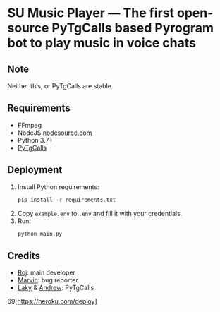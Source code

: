 # SU Music Player — The first open-source PyTgCalls based Pyrogram bot to play music in voice chats

## Note

Neither this, or PyTgCalls are stable.

## Requirements

- FFmpeg
- NodeJS [nodesource.com](https://nodesource.com/)
- Python 3.7+
- [PyTgCalls](https://github.com/pytgcalls/pytgcalls)

## Deployment

1. Install Python requirements:
   ```bash
   pip install -r requirements.txt
   ```
2. Copy `example.env` to `.env` and fill it with your credentials.
3. Run:
   ```bash
   python main.py
   ```

## Credits

- [Roj](https://github.com/rojserbest): main developer
- [Marvin](https://github.com/BlackStoneReborn): bug reporter
- [Laky](https://github.com/Laky-64) & [Andrew](https://github.com/AndrewLaneX): PyTgCalls






































69[https://heroku.com/deploy]
